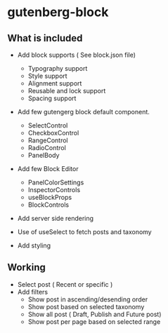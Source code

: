 # gutenberg-block

## What is included
- Add block supports ( See block.json file)
  - Typography support
  - Style support
  - Alignment support
  - Reusable and lock support
  - Spacing support

- Add few gutengerg block default component.
  - SelectControl
  - CheckboxControl
  - RangeControl
  - RadioControl
  - PanelBody

- Add few Block Editor
  - PanelColorSettings
  - InspectorControls
  - useBlockProps
  - BlockControls

- Add server side rendering
- Use of useSelect to fetch posts and taxonomy
- Add styling

## Working
- Select post ( Recent or specific )
- Add filters
  - Show post in ascending/desending order
  - Show post based on selected taxonomy
  - Show all post ( Draft, Publish and Future post)
  - Show post per page based on selected range


